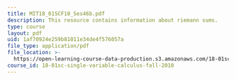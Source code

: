 ```yaml
---
title: MIT18_01SCF10_Ses46b.pdf
description: This resource contains information about riemann sums.
type: course
layout: pdf
uid: 1af70924e259b81011e34de4f576057a
file_type: application/pdf
file_location: >-
  https://open-learning-course-data-production.s3.amazonaws.com/18-01sc-single-variable-calculus-fall-2010/1af70924e259b81011e34de4f576057a_MIT18_01SCF10_Ses46b.pdf
course_id: 18-01sc-single-variable-calculus-fall-2010
---
```


